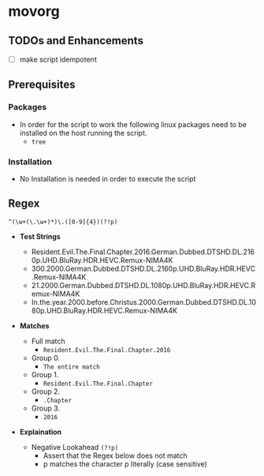 # movorg

## TODOs and Enhancements
- [ ] make script idempotent

## Prerequisites

### Packages
- In order for the script to work the following linux packages need to be installed on the host running the script.
  - `tree`

### Installation
- No Installation is needed in order to execute the script

## Regex
`^(\w+(\.\w+)*)\.([0-9]{4})(?!p)`
  - **Test Strings**
    - Resident.Evil.The.Final.Chapter.2016.German.Dubbed.DTSHD.DL.2160p.UHD.BluRay.HDR.HEVC.Remux-NIMA4K
    - 300.2000.German.Dubbed.DTSHD.DL.2160p.UHD.BluRay.HDR.HEVC.Remux-NIMA4K
    - 21.2000.German.Dubbed.DTSHD.DL.1080p.UHD.BluRay.HDR.HEVC.Remux-NIMA4K
    - In.the.year.2000.before.Christus.2000.German.Dubbed.DTSHD.DL.1080p.UHD.BluRay.HDR.HEVC.Remux-NIMA4K
    
  - **Matches**
    - Full match
        - `Resident.Evil.The.Final.Chapter.2016`
    - Group 0.
        - `The entire match`
    - Group 1.
        - `Resident.Evil.The.Final.Chapter`
    - Group 2.
        - `.Chapter`
    - Group 3.
        - `2016`
        
  - **Explaination**
    - Negative Lookahead `(?!p)`
      - Assert that the Regex below does not match
      - p matches the character p literally (case sensitive)
